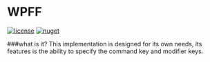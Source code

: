 # WPFF

[![license](https://img.shields.io/packagist/l/doctrine/orm.svg?maxAge=2592000)](https://raw.githubusercontent.com/IASamoylov/WPFF/master/LICENSE) [![nuget](https://img.shields.io/badge/nuget-v1.0.0-blue.svg )](https://www.nuget.org/packages/WPFF/1.0.0) 

###what is it?
This implementation is designed for its own needs, its features is the ability to specify the command key and modifier keys.
